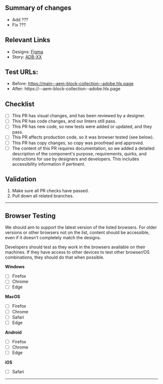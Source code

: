 ## Summary of changes
<!-- Add description of work done here -->
- Add ???
- Fix ???

## Relevant Links
- Designs: [Figma](FIGMA_URL)
- Story: [ADB-XX](https://sparkbox.atlassian.net/browse/ADB-XX)

## Test URLs:
- Before: https://main--aem-block-collection--adobe.hlx.page
- After: https://<branch>--aem-block-collection--adobe.hlx.page

## Checklist
<!-- Delete anything irrelevant to this PR -->
* [ ] This PR has visual changes, and has been reviewed by a designer.
* [ ] This PR has code changes, and our linters still pass.
* [ ] This PR has new code, so new tests were added or updated, and they pass.
* [ ] This PR affects production code, so it was browser tested (see below).
* [ ] This PR has copy changes, so copy was proofread and approved.
* [ ] The content of this PR requires documentation, so we added a detailed description of the component's purpose, requirements, quirks, and instructions for use by designers and developers. This includes accessibility information if pertinent.

## Validation
1. Make sure all PR checks have passed.
2. Pull down all related branches.
<!-- Add additional validation steps here -->

---

## Browser Testing
We should aim to support the latest version of the listed browsers. For older versions or other browsers not on the list, content should be accessible, even if it doesn't completely match the designs.

Developers should test as they work in the browsers available on their machines. If they have access to other devices to test other browser/OS combinations, they should do that when possible.

**Windows**
* [ ] Firefox
* [ ] Chrome
* [ ] Edge

**MacOS**
* [ ] Firefox
* [ ] Chrome
* [ ] Safari
* [ ] Edge

**Android**
* [ ] Firefox
* [ ] Chrome
* [ ] Edge

**iOS**
* [ ] Safari

---
